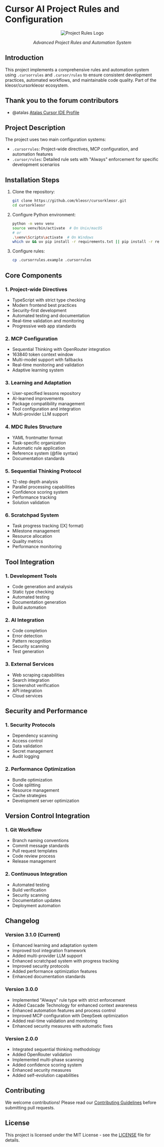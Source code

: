# Cursor AI Project Rules and Configuration

<div align="center">
  <img src="https://i.ibb.co/tMy2cRkC/image-fx.png" alt="Project Rules Logo" />
  <p><em>Advanced Project Rules and Automation System</em></p>
</div>

## Introduction
This project implements a comprehensive rules and automation system using `.cursorrules` and `.cursor/rules` to ensure consistent development practices, automated workflows, and maintainable code quality. Part of the kleosr/cursorkleosr ecosystem.

## Thank you to the forum contributors
- @atalas [Atalas Cursor IDE Profile](https://forum.cursor.com/u/atalas)

## Project Description
The project uses two main configuration systems:
- `.cursorrules`: Project-wide directives, MCP configuration, and automation features
- `.cursor/rules`: Detailed rule sets with "Always" enforcement for specific development scenarios

## Installation Steps
1. Clone the repository:
   ```bash
   git clone https://github.com/kleosr/cursorkleosr.git
   cd cursorkleosr
   ```

2. Configure Python environment:
   ```bash
   python -m venv venv
   source venv/bin/activate  # On Unix/macOS
   # or
   .\venv\Scripts\activate  # On Windows
   which uv && uv pip install -r requirements.txt || pip install -r requirements.txt
   ```

3. Configure rules:
   ```bash
   cp .cursorrules.example .cursorrules
   ```

## Core Components

### 1. Project-wide Directives
- TypeScript with strict type checking
- Modern frontend best practices
- Security-first development
- Automated testing and documentation
- Real-time validation and monitoring
- Progressive web app standards

### 2. MCP Configuration
- Sequential Thinking with OpenRouter integration
- 163840 token context window
- Multi-model support with fallbacks
- Real-time monitoring and validation
- Adaptive learning system

### 3. Learning and Adaptation
- User-specified lessons repository
- AI-learned improvements
- Package compatibility management
- Tool configuration and integration
- Multi-provider LLM support

### 4. MDC Rules Structure
- YAML frontmatter format
- Task-specific organization
- Automatic rule application
- Reference system (@file syntax)
- Documentation standards

### 5. Sequential Thinking Protocol
- 12-step depth analysis
- Parallel processing capabilities
- Confidence scoring system
- Performance tracking
- Solution validation

### 6. Scratchpad System
- Task progress tracking ([X] format)
- Milestone management
- Resource allocation
- Quality metrics
- Performance monitoring

## Tool Integration

### 1. Development Tools
- Code generation and analysis
- Static type checking
- Automated testing
- Documentation generation
- Build automation

### 2. AI Integration
- Code completion
- Error detection
- Pattern recognition
- Security scanning
- Test generation

### 3. External Services
- Web scraping capabilities
- Search integration
- Screenshot verification
- API integration
- Cloud services

## Security and Performance

### 1. Security Protocols
- Dependency scanning
- Access control
- Data validation
- Secret management
- Audit logging

### 2. Performance Optimization
- Bundle optimization
- Code splitting
- Resource management
- Cache strategies
- Development server optimization

## Version Control Integration

### 1. Git Workflow
- Branch naming conventions
- Commit message standards
- Pull request templates
- Code review process
- Release management

### 2. Continuous Integration
- Automated testing
- Build verification
- Security scanning
- Documentation updates
- Deployment automation

## Changelog

### Version 3.1.0 (Current)
- Enhanced learning and adaptation system
- Improved tool integration framework
- Added multi-provider LLM support
- Enhanced scratchpad system with progress tracking
- Improved security protocols
- Added performance optimization features
- Enhanced documentation standards

### Version 3.0.0
- Implemented "Always" rule type with strict enforcement
- Added Cascade Technology for enhanced context awareness
- Enhanced automation features and process control
- Improved MCP configuration with DeepSeek optimization
- Added real-time validation and monitoring
- Enhanced security measures with automatic fixes

### Version 2.0.0
- Integrated sequential thinking methodology
- Added OpenRouter validation
- Implemented multi-phase scanning
- Added confidence scoring system
- Enhanced security measures
- Added self-evolution capabilities

## Contributing
We welcome contributions! Please read our [Contributing Guidelines](CONTRIBUTING.md) before submitting pull requests.

## License
This project is licensed under the MIT License - see the [LICENSE](LICENSE) file for details. 